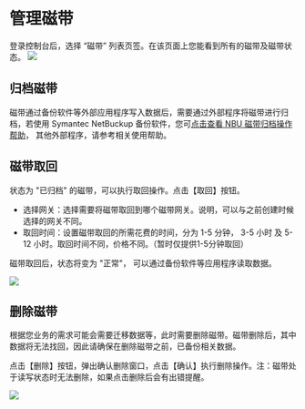 # 管理磁带
登录控制台后，选择 “磁带” 列表页签。在该页面上您能看到所有的磁带及磁带状态。
![](http://imgcache.tce.fsphere.cn/image/mc.qcloudimg.com/static/img/684795fdc2ca3de6dff602e3fdd559cb/image.png)

## 归档磁带
磁带通过备份软件等外部应用程序写入数据后，需要通过外部程序将磁带进行归档，若使用 Symantec NetBuckup 备份软件，您可[点击查看 NBU 磁带归档操作帮助](http://tce.fsphere.cn/document/product/581/12508)， 其他外部程序，请参考相关使用帮助。

## 磁带取回
状态为 "已归档" 的磁带，可以执行取回操作。点击【取回】按钮。

* 选择网关：选择需要将磁带取回到哪个磁带网关。说明，可以与之前创建时候选择的网关不同。
* 取回时间：设置磁带取回的所需花费的时间，分为 1-5 分钟， 3-5 小时 及 5-12 小时。取回时间不同，价格不同。（暂时仅提供1-5分钟取回）

磁带取回后，状态将变为 "正常"， 可以通过备份软件等应用程序读取数据。

![](http://imgcache.tce.fsphere.cn/image/mc.qcloudimg.com/static/img/81d97b871a6a0064f366442853000cab/image.png)

## 删除磁带
根据您业务的需求可能会需要迁移数据等，此时需要删除磁带。磁带删除后，其中数据将无法找回，因此请确保在删除磁带之前，已备份相关数据。

点击【删除】按钮，弹出确认删除窗口，点击【确认】执行删除操作。注：磁带处于读写状态时无法删除，如果点击删除后会有出错提醒。

![](http://imgcache.tce.fsphere.cn/image/mc.qcloudimg.com/static/img/006dd2089d3aefb6b4f1da402ba9136c/image.png)




